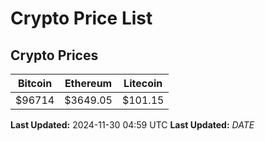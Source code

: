 # Crypto Price List

## Crypto Prices
| Bitcoin | Ethereum | Litecoin |
| ------- | -------- | -------- |
| $96714 | $3649.05 | $101.15 |
**Last Updated:** 2024-11-30 04:59 UTC
**Last Updated:** $DATE$
